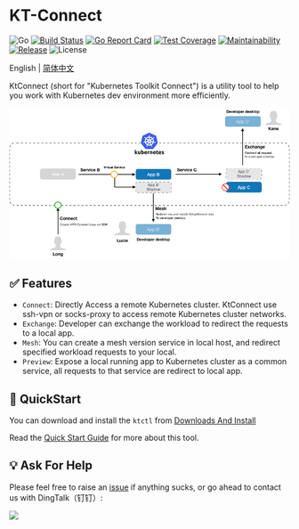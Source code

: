KT-Connect
===========

![Go](https://github.com/alibaba/kt-connect/workflows/Go/badge.svg)
[![Build Status](https://travis-ci.org/alibaba/kt-connect.svg?branch=master)](https://travis-ci.org/alibaba/kt-connect)
[![Go Report Card](https://goreportcard.com/badge/github.com/alibaba/kt-connect)](https://goreportcard.com/report/github.com/alibaba/kt-connect)
[![Test Coverage](https://api.codeclimate.com/v1/badges/eb13b3946784bd7c67cc/test_coverage)](https://codeclimate.com/github/alibaba/kt-connect/test_coverage)
[![Maintainability](https://api.codeclimate.com/v1/badges/eb13b3946784bd7c67cc/maintainability)](https://codeclimate.com/github/alibaba/kt-connect/maintainability)
[![Release](https://img.shields.io/github/release/alibaba/kt-connect.svg?style=flat-square)](https://img.shields.io/github/release/alibaba/kt-connect.svg?style=flat-square)
![License](https://img.shields.io/github/license/alibaba/kt-connect.svg)

English | [简体中文](./README_CN.md)

KtConnect (short for "Kubernetes Toolkit Connect") is a utility tool to help you work with Kubernetes dev environment more efficiently.

![Arch](./docs/media/arch.png)

## ✅ Features

* `Connect`: Directly Access a remote Kubernetes cluster. KtConnect use ssh-vpn or socks-proxy to access remote Kubernetes cluster networks.
* `Exchange`: Developer can exchange the workload to redirect the requests to a local app.
* `Mesh`: You can create a mesh version service in local host, and redirect specified workload requests to your local.
* `Preview`: Expose a local running app to Kubernetes cluster as a common service, all requests to that service are redirect to local app.

## 🚀 QuickStart

You can download and install the `ktctl` from [Downloads And Install](docs/en-us/guide/downloads.md)

Read the [Quick Start Guide](docs/en-us/guide/quickstart.md) for more about this tool.

## 💡 Ask For Help

Please feel free to raise an [issue](https://github.com/alibaba/kt-connect/issues) if anything sucks, or go ahead to contact us with DingTalk（钉钉）:

<img src="https://img.alicdn.com/imgextra/i4/O1CN01sTW3D61NzAFgUCNqz_!!6000000001640-0-tps-573-657.jpg" width="50%"></img>

